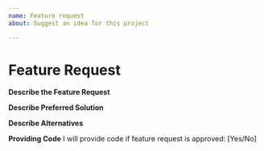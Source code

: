 ```yaml
---
name: Feature request
about: Suggest an idea for this project

---
```


<!-- Please search existing issues to avoid creating duplicates. -->

# Feature Request

**Describe the Feature Request**
<!-- A clear and concise description of what the feature request is. Please include if your feature request is related to a problem. -->

**Describe Preferred Solution**
<!-- A clear and concise description of what you want to happen. -->

**Describe Alternatives**
<!-- A clear and concise description of any alternative solutions or features you've considered. -->

**Providing Code**
I will provide code if feature request is approved: [Yes/No]
